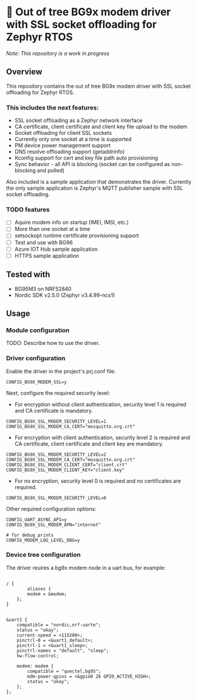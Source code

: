 # 📡 Out of tree BG9x modem driver with SSL socket offloading for Zephyr RTOS

*Note: This repository is a work in progress*

## Overview

This repository contains the out of tree BG9x modem driver with SSL socket offloading for Zephyr RTOS.
### This includes the next features:
- SSL socket offloading as a Zephyr network interface
- CA certificate, client certificate and client key file upload to the modem
- Socket offloading for client SSL sockets
- Currently only one socket at a time is supported
- PM device power management support
- DNS resolve offloading support (getaddrinfo)
- Kconfig support for cert and key file path auto provisioning
- Sync behavior - all API is blocking (socket can be configured as non-blocking and polled)

Also included is a sample application that demonstrates the driver. Currently the only sample application is
Zephyr's MQTT publisher sample with SSL socket offloading.

### TODO features
- [ ] Aquire modem info on startup (IMEI, IMSI, etc.)
- [ ] More than one socket at a time
- [ ] setsockopt runtime certificate provisioning support
- [ ] Test and use with BG96
- [ ] Azure IOT Hub sample application
- [ ] HTTPS sample application

## Tested with
- BG95M3 on NRF52840
- Nordic SDK v2.5.0 (Zephyr v3.4.99-ncs1)


## Usage
### Module configuration
TODO: Describe how to use the driver.

### Driver configuration
Enable the driver in the project's prj.conf file:
```
CONFIG_BG9X_MODEM_SSL=y
```
Next, configure the required security level:
- For encryption without client authentication, security level 1 is required and CA certificate is mandatory.
```
CONFIG_BG9X_SSL_MODEM_SECURITY_LEVEL=1
CONFIG_BG9X_SSL_MODEM_CA_CERT="mosquitto.org.crt"
```
- For encryption with client authentication, security level 2 is required and CA certificate, client certificate and client key are mandatory.
```
CONFIG_BG9X_SSL_MODEM_SECURITY_LEVEL=2
CONFIG_BG9X_SSL_MODEM_CA_CERT="mosquitto.org.crt"
CONFIG_BG9X_SSL_MODEM_CLIENT_CERT="client.crt"
CONFIG_BG9X_SSL_MODEM_CLIENT_KEY="client.key"
```
- For no encryption, security level 0 is required and no certificates are required.
```
CONFIG_BG9X_SSL_MODEM_SECURITY_LEVEL=0
```

Other required configuration options:
```
CONFIG_UART_ASYNC_API=y
CONFIG_BG9X_SSL_MODEM_APN="internet"

# for debug prints
CONFIG_MODEM_LOG_LEVEL_DBG=y
```

### Device tree configuration
The driver reuires a bg9x modem node in a uart bus, for example:

```

/ {
        aliases {
        modem = &modem;
    };
}


&uart1 {
	compatible = "nordic,nrf-uarte";
	status = "okay";
	current-speed = <115200>;
	pinctrl-0 = <&uart1_default>;
	pinctrl-1 = <&uart1_sleep>;
	pinctrl-names = "default", "sleep";
	hw-flow-control;

	modem: modem {
		compatible = "quectel,bg95";
		mdm-power-gpios = <&gpio0 26 GPIO_ACTIVE_HIGH>;
		status = "okay";
	};
};

```






